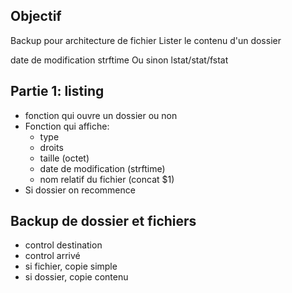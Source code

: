 ## Objectif
Backup pour architecture de fichier
Lister le contenu d'un dossier

date de modification strftime
Ou sinon lstat/stat/fstat

## Partie 1: listing
- fonction qui ouvre un dossier ou non
- Fonction qui affiche:
	- type
	- droits
	- taille (octet)
	- date de modification (strftime)
	- nom relatif du fichier (concat $1)
- Si dossier on recommence

## Backup de dossier et fichiers
- control destination
- control arrivé
- si fichier, copie simple
- si dossier, copie contenu
